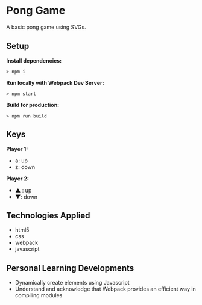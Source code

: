 # Pong Game

A basic pong game using SVGs.

## Setup

**Install dependencies:**

`> npm i`

**Run locally with Webpack Dev Server:**

`> npm start`

**Build for production:**

`> npm run build`

## Keys

**Player 1:**
* a: up
* z: down

**Player 2:**
* ▲ : up
* ▼: down


## Technologies Applied 

* html5
* css
*  webpack
* javascript


## Personal Learning Developments 

* Dynamically create elements using Javascript
* Understand and acknowledge that Webpack provides an efficient way in compiling modules
